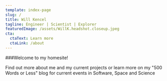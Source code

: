 ```yaml
---
template: index-page
slug: /
title: Will Kencel
tagline: Engineer | Scientist | Explorer
featuredImage: /assets/WillK.headshot.closeup.jpeg
cta:
  ctaText: Learn more
  ctaLink: /about
---
```

###Welcome to my homesite! 

Find out more about me and my current projects or learn more on my "500 Words or Less" blog for current events in Software, Space and Science
